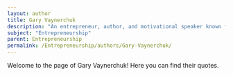 ```yaml
---
layout: author
title: Gary Vaynerchuk
description: "An entrepreneur, author, and motivational speaker known for his work in digital marketing and social media. He has written several books on entrepreneurship and built a successful wine business and media company."
subject: "Entrepreneurship"
parent: Entrepreneurship
permalink: /Entrepreneurship/authors/Gary-Vaynerchuk/
---
```


Welcome to the page of Gary Vaynerchuk! Here you can find their quotes.
